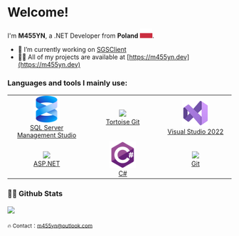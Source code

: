# Welcome!

I'm **M455YN**, a .NET Developer from **Poland** <img src="https://raw.githubusercontent.com/tabler/tabler-flags/refs/heads/main/flags/poland.svg" width="28" />.
- 🔭 I’m currently working on [SGSClient](https://github.com/szyrgamestudio/SGSClient)
- 👨‍💻 All of my projects are available at [https://m455yn.dev](https://m455yn.dev)

### Languages and tools I mainly use:

<table>
  <tr>
    <td align="center" width="200">
      <a href="https://learn.microsoft.com/en-us/ssms/install/install">
        <img src="./assets/MSSQL_SSMS_21_icon.png" width="60" />
        <br />
        SQL Server Management Studio
      </a>
    </td>
    <td align="center" width="200">
      <a href="https://github.com/TortoiseGit/TortoiseGit">
        <img src="https://avatars.githubusercontent.com/u/1103929?s=48&v=4" width="60" />
        <br />
        Tortoise Git
      </a>
    </td>
    <td align="center" width="200">
      <a href="https://visualstudio.microsoft.com/pl/vs/">
        <img src="./assets/Visual_Studio_Icon_2022.svg" width="60" />
        <br />
        Visual Studio 2022
      </a>
    </td>
  </tr>
  <tr>
    <td align="center" width="200">
      <a href="https://github.com/dotnet/AspNetCore.Docs">
        <img src="https://avatars.githubusercontent.com/u/9141961?s=48&v=4" width="60" />
        <br />
        ASP.NET
      </a>
    </td>
    <td align="center" width="200">
      <a href="https://learn.microsoft.com/en-us/dotnet/csharp/">
        <img src="https://raw.githubusercontent.com/devicons/devicon/master/icons/csharp/csharp-original.svg" width="60" />
        <br />
        C#
      </a>
    </td>
    <td align="center" width="200">
      <a href="https://github.com/git/git">
        <img src="https://avatars.githubusercontent.com/u/18133?s=48&v=4" width="60" />
        <br />
        Git
      </a>
    </td>
  </tr>
</table>

### 👨‍💻 Github Stats
<img align="center" src="https://github-readme-stats.vercel.app/api?username=m455yn&show_icons=true&theme=dracula" />

<sub>🔥 Contact：m455yn@outlook.com</sub>
